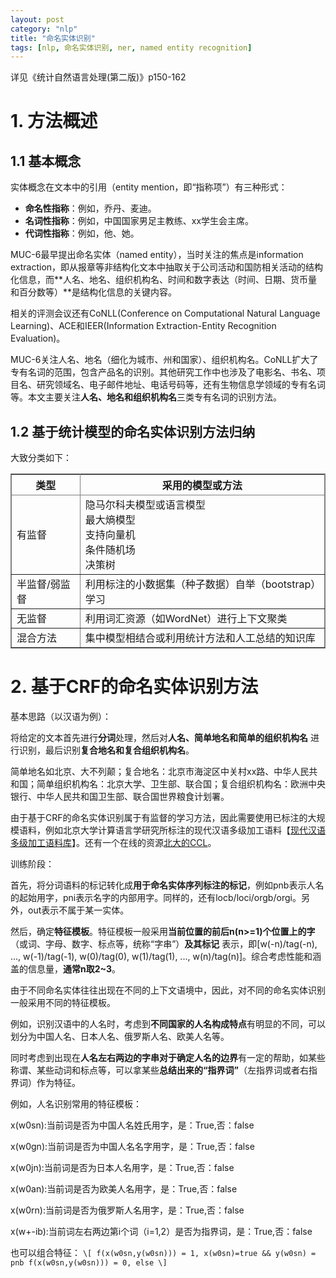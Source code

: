 ```yaml
---
layout: post
category: "nlp"
title: "命名实体识别"
tags: [nlp, 命名实体识别, ner, named entity recognition]
---
```


详见《统计自然语言处理(第二版)》p150-162

# **1. 方法概述**
 
## **1.1 基本概念**
 
实体概念在文本中的引用（entity mention，即“指称项”）有三种形式：

+ **命名性指称**：例如，乔丹、麦迪。
+ **名词性指称**：例如，中国国家男足主教练、xx学生会主席。
+ **代词性指称**：例如，他、她。

MUC-6最早提出命名实体（named entity），当时关注的焦点是information extraction，即从报章等非结构化文本中抽取关于公司活动和国防相关活动的结构化信息，而**人名、地名、组织机构名、时间和数字表达（时间、日期、货币量和百分数等）**是结构化信息的关键内容。 

相关的评测会议还有CoNLL(Conference on Computational Natural Language Learning)、ACE和IEER(Information Extraction-Entity Recognition Evaluation)。

MUC-6关注人名、地名（细化为城市、州和国家）、组织机构名。CoNLL扩大了专有名词的范围，包含产品名的识别。其他研究工作中也涉及了电影名、书名、项目名、研究领域名、电子邮件地址、电话号码等，还有生物信息学领域的专有名词等。本文主要关注**人名、地名和组织机构名**三类专有名词的识别方法。

## **1.2 基于统计模型的命名实体识别方法归纳**

大致分类如下：

<html>
<center>
<table border="2" cellspacing="0" cellpadding="6" rules="all" frame="border">

<thead>
<tr>
<th scope="col" class="left">类型</th>
<th scope="col" class="left">采用的模型或方法</th>
</tr>
</thead>

<tbody>
<tr>
<td class="left">有监督</td>
<td class="left">隐马尔科夫模型或语言模型<br>最大熵模型<br>支持向量机<br>条件随机场<br>决策树<br></td>
</tr>
<tr>
<td class="left">半监督/弱监督</td>
<td class="left">利用标注的小数据集（种子数据）自举（bootstrap）学习</td>
</tr>
<tr>
<td class="left">无监督</td>
<td class="left">利用词汇资源（如WordNet）进行上下文聚类</td>
</tr>
<tr>
<td class="left">混合方法</td>
<td class="left">集中模型相结合或利用统计方法和人工总结的知识库</td>
</tr>

</tbody>
</table></center>
</html>

# 2. 基于CRF的命名实体识别方法

基本思路（以汉语为例）：

将给定的文本首先进行**分词**处理，然后对**人名、简单地名和简单的组织机构名** 进行识别，最后识别**复合地名和复合组织机构名**。

简单地名如北京、大不列颠；复合地名：北京市海淀区中关村xx路、中华人民共和国；简单组织机构名：北京大学、卫生部、联合国；复合组织机构名：欧洲中央银行、中华人民共和国卫生部、联合国世界粮食计划署。

由于基于CRF的命名实体识别属于有监督的学习方法，因此需要使用已标注的大规模语料，例如北京大学计算语言学研究所标注的现代汉语多级加工语料【[现代汉语多级加工语料库](http://klcl.pku.edu.cn:8088/qt/info!input.action?id=4#1)】。还有一个在线的资源[北大的CCL](http://ccl.pku.edu.cn/corpus.asp)。

训练阶段：

首先，将分词语料的标记转化成**用于命名实体序列标注的标记**，例如pnb表示人名的起始用字，pni表示名字的内部用字。同样的，还有locb/loci/orgb/orgi。另外，out表示不属于某一实体。

然后，确定**特征模板**。特征模板一般采用**当前位置的前后n(n>=1)个位置上的字**（或词、字母、数字、标点等，统称“字串”）**及其标记** 表示，即[w(-n)/tag(-n), ..., w(-1)/tag(-1), w(0)/tag(0), w(1)/tag(1), ..., w(n)/tag(n)]。综合考虑性能和涵盖的信息量，**通常n取2~3**。

由于不同命名实体往往出现在不同的上下文语境中，因此，对不同的命名实体识别一般采用不同的特征模板。

例如，识别汉语中的人名时，考虑到**不同国家的人名构成特点**有明显的不同，可以划分为中国人名、日本人名、俄罗斯人名、欧美人名等。

同时考虑到出现在**人名左右两边的字串对于确定人名的边界**有一定的帮助，如某些称谓、某些动词和标点等，可以拿某些**总结出来的“指界词”**（左指界词或者右指界词）作为特征。

例如，人名识别常用的特征模板：

x(w0sn):当前词是否为中国人名姓氏用字，是：True,否：false

x(w0gn):当前词是否为中国人名名字用字，是：True,否：false

x(w0jn):当前词是否为日本人名用字，是：True,否：false

x(w0an):当前词是否为欧美人名用字，是：True,否：false

x(w0rn):当前词是否为俄罗斯人名用字，是：True,否：false

x(w+-ib):当前词左右两边第i个词（i=1,2）是否为指界词，是：True,否：false

也可以组合特征：
`\[
f(x(w0sn,y(w0sn))) = 1, x(w0sn)=true && y(w0sn) = pnb
f(x(w0sn,y(w0sn))) = 0, else
\]`